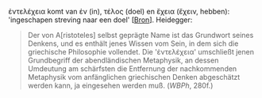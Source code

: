 ἐντελέχεια komt van ἐν (in), τέλος (doel) en ἔχεια  (ἔχειν, hebben): 'ingeschapen streving naar een doel'<!--[^1]--> [[Bron](https://www.etymologiebank.nl/trefwoord/entelechie)]. Heidegger:

> Der von A[ristoteles] selbst geprägte Name ist das Grundwort seines Denkens, und es enthält jenes Wissen vom Sein, in dem sich die griechische Philosophie vollendet. Die 'ἐντελέχεια' umschließt jenen Grundbegriff der abendländischen Metaphysik, an dessen Umdeutung am schärfsten die Entfernung der nachkommenden Metaphysik vom anfänglichen griechischen Denken abgeschätzt werden kann, ja eingesehen werden muß. (*WBPh*, 280f.)

<!-- (We need to figure out footnote display first...) [^1]: **entelechie** [ingeschapen streving naar een doel] {1847} < **latijn** *entelechia* < **grieks** *entelecheia* [beweging die de materie tot werkelijkheid verheft], gevormd door Aristoteles van *entelès* [volwassen, voortreffelijk, volledig] (van *en* [in] + *telos* [einde, volmaaktheid]) + *echein* [hebben]. [Bron](https://www.etymologiebank.nl/trefwoord/entelechie). -->

